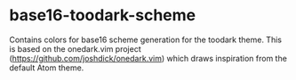 # base16-toodark-scheme

Contains colors for base16 scheme generation for the toodark theme. This is based on the onedark.vim project (https://github.com/joshdick/onedark.vim) which draws inspiration from the default Atom theme.
